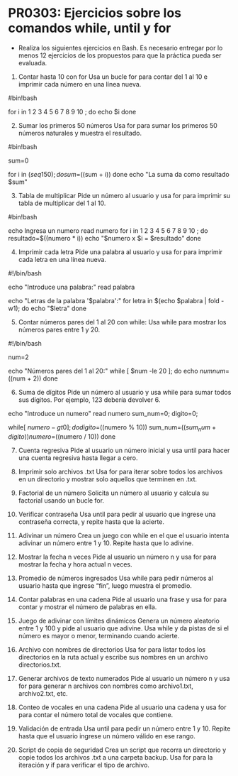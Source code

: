 # PR0303: Ejercicios sobre los comandos while, until y for

- Realiza los siguientes ejercicios en Bash. Es necesario entregar por lo menos 12 ejercicios de los propuestos para que la práctica pueda ser evaluada.

1. Contar hasta 10 con for
Usa un bucle for para contar del 1 al 10 e imprimir cada número en una línea nueva.

#bin!bash

for i in 1 2 3 4 5 6 7 8 9 10 ;  do
echo $i
done

2. Sumar los primeros 50 números
Usa for para sumar los primeros 50 números naturales y muestra el resultado.

#bin!bash

sum=0

for i in $(seq 1 50); do
sum=$((sum + i))
done
echo "La suma da como resultado $sum"

3. Tabla de multiplicar
Pide un número al usuario y usa for para imprimir su tabla de multiplicar del 1 al 10.

#bin!bash

echo Ingresa un numero
read numero
for i in  1 2 3 4 5 6 7 8 9 10 ; do
resultado=$((numero * i))
echo "$numero x $i = $resultado"
done

4. Imprimir cada letra
Pide una palabra al usuario y usa for para imprimir cada letra en una línea nueva.

#!/bin/bash

echo "Introduce una palabra:"
read palabra

echo "Letras de la palabra '$palabra':"
for letra in $(echo $palabra | fold -w1); do
echo "$letra"
done


5. Contar números pares del 1 al 20 con while:
Usa while para mostrar los números pares entre 1 y 20.

#!/bin/bash

num=2

echo "Números pares del 1 al 20:"
while [ $num -le 20 ]; do
echo $num
num=$((num + 2))
done


6. Suma de dígitos
Pide un número al usuario y usa while para sumar todos sus dígitos. Por ejemplo, 123 debería devolver 6.

echo "Introduce un numero"
read numero
sum_num=0;
digito=0;

while[ $numero -gt 0 ]; do
digito=$((numero % 10))
sum_num=$((sum_num + digito))
numero=$((numero / 10))
done


7. Cuenta regresiva
Pide al usuario un número inicial y usa until para hacer una cuenta regresiva hasta llegar a cero.

8. Imprimir solo archivos .txt
Usa for para iterar sobre todos los archivos en un directorio y mostrar solo aquellos que terminen en .txt.

9. Factorial de un número
Solicita un número al usuario y calcula su factorial usando un bucle for.

10. Verificar contraseña
Usa until para pedir al usuario que ingrese una contraseña correcta, y repite hasta que la acierte.

11. Adivinar un número
Crea un juego con while en el que el usuario intenta adivinar un número entre 1 y 10. Repite hasta que lo adivine.

12. Mostrar la fecha n veces
Pide al usuario un número n y usa for para mostrar la fecha y hora actual n veces.

13. Promedio de números ingresados
Usa while para pedir números al usuario hasta que ingrese “fin”, luego muestra el promedio.

14. Contar palabras en una cadena
Pide al usuario una frase y usa for para contar y mostrar el número de palabras en ella.

15. Juego de adivinar con límites dinámicos
Genera un número aleatorio entre 1 y 100 y pide al usuario que adivine. Usa while y da pistas de si el número es mayor o menor, terminando cuando acierte.

16. Archivo con nombres de directorios
Usa for para listar todos los directorios en la ruta actual y escribe sus nombres en un archivo directorios.txt.

17. Generar archivos de texto numerados
Pide al usuario un número n y usa for para generar n archivos con nombres como archivo1.txt, archivo2.txt, etc.

18. Conteo de vocales en una cadena
Pide al usuario una cadena y usa for para contar el número total de vocales que contiene.


19. Validación de entrada
Usa until para pedir un número entre 1 y 10. Repite hasta que el usuario ingrese un número válido en ese rango.

20. Script de copia de seguridad
Crea un script que recorra un directorio y copie todos los archivos .txt a una carpeta backup. Usa for para la iteración y if para verificar el tipo de archivo.